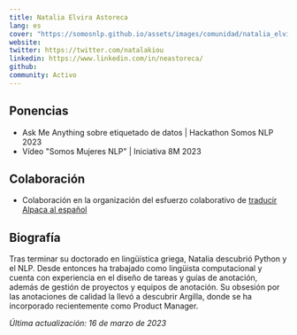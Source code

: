 ```yaml
---
title: Natalia Elvira Astoreca
lang: es
cover: "https://somosnlp.github.io/assets/images/comunidad/natalia_elvira.jpeg"
website: 
twitter: https://twitter.com/natalakiou
linkedin: https://www.linkedin.com/in/neastoreca/
github: 
community: Activo
---
```


## Ponencias

- Ask Me Anything sobre etiquetado de datos | Hackathon Somos NLP 2023
- Vídeo "Somos Mujeres NLP" | Iniciativa 8M 2023

## Colaboración

- Colaboración en la organización del esfuerzo colaborativo de [traducir Alpaca al español](https://huggingface.co/datasets/somosnlp/somos-clean-alpaca-es)

## Biografía

Tras terminar su doctorado en lingüística griega, Natalia descubrió Python y el NLP. Desde entonces ha trabajado como lingüista computacional y cuenta con experiencia en el diseño de tareas y guías de anotación, además de gestión de proyectos y equipos de anotación. Su obsesión por las anotaciones de calidad la llevó a descubrir Argilla, donde se ha incorporado recientemente como Product Manager. 

*Última actualización: 16 de marzo de 2023*
